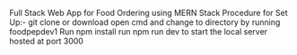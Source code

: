 Full Stack Web App for Food Ordering using MERN Stack
Procedure for Set Up:-
git clone or download
open cmd and change to directory by running foodpepdev1
Run npm install
run npm run dev to start the local server hosted at port 3000
